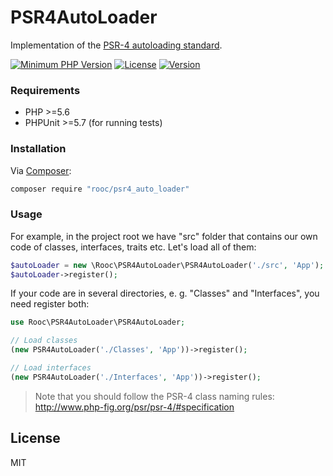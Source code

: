 # PSR4AutoLoader

Implementation of the [PSR-4 autoloading standard](http://www.php-fig.org/psr/psr-4/).

[![Minimum PHP Version](https://img.shields.io/badge/php-%3E%3D%205.6-8892BF.svg)](https://php.net/)
[![License](https://img.shields.io/badge/license-MIT-blue.svg)](https://opensource.org/licenses/MIT)
[![Version](https://img.shields.io/badge/version-1.0-brightgreen.svg)](https://github.com/roocster/psr4_auto_loader/tree/v1)

### Requirements

 - PHP >=5.6
 - PHPUnit >=5.7 (for running tests)

### Installation

Via [Composer](https://getcomposer.org/):

```sh
composer require "rooc/psr4_auto_loader"
```

### Usage

For example, in the project root we have "src" folder that contains our own code of classes, interfaces, traits etc. Let's load all of them:

```php
$autoLoader = new \Rooc\PSR4AutoLoader\PSR4AutoLoader('./src', 'App');
$autoLoader->register();
```

If your code are in several directories, e. g. "Classes" and "Interfaces", you need register both:

```php
use Rooc\PSR4AutoLoader\PSR4AutoLoader;

// Load classes
(new PSR4AutoLoader('./Classes', 'App'))->register();

// Load interfaces
(new PSR4AutoLoader('./Interfaces', 'App'))->register();
```

> Note that you should follow the PSR-4 class naming rules: http://www.php-fig.org/psr/psr-4/#specification

License
----

MIT